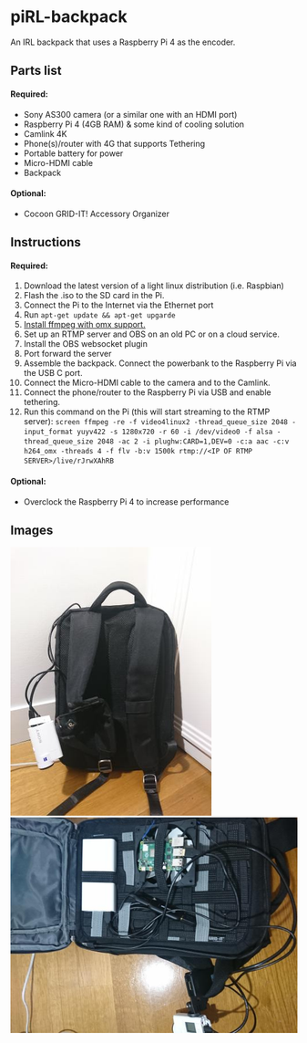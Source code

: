 # piRL-backpack
An IRL backpack that uses a Raspberry Pi 4 as the encoder.


## Parts list
#### Required:
* Sony AS300 camera (or a similar one with an HDMI port)
* Raspberry Pi 4 (4GB RAM) & some kind of cooling solution
* Camlink 4K
* Phone(s)/router with 4G that supports Tethering
* Portable battery for power
* Micro-HDMI cable
* Backpack 
#### Optional:
* Cocoon GRID-IT! Accessory Organizer

## Instructions
#### Required:
1. Download the latest version of a light linux distribution (i.e. Raspbian)
2. Flash the .iso to the SD card in the Pi. 
3. Connect the Pi to the Internet via the Ethernet port
4. Run `apt-get update && apt-get upgarde`
5. [Install ffmpeg with omx support.](https://github.com/legotheboss/YouTube-files/wiki/(RPi)-Compile-FFmpeg-with-the-OpenMAX-H.264-GPU-acceleration)
6. Set up an RTMP server and OBS on an old PC or on a cloud service. 
7. Install the OBS websocket plugin
8. Port forward the server
9. Assemble the backpack. Connect the powerbank to the Raspberry Pi via the USB C port.
10. Connect the Micro-HDMI cable to the camera and to the Camlink. 
11. Connect the phone/router to the Raspberry Pi via USB and enable tethering.
12. Run this command on the Pi (this will start streaming to the RTMP server): `screen ffmpeg -re -f video4linux2 -thread_queue_size 2048 -input_format yuyv422 -s 1280x720 -r 60 -i /dev/video0 -f alsa -thread_queue_size 2048 -ac 2 -i plughw:CARD=1,DEV=0 -c:a aac -c:v h264_omx -threads 4 -f flv -b:v 1500k rtmp://<IP OF RTMP SERVER>/live/rJrwXAhRB`
#### Optional:
* Overclock the Raspberry Pi 4 to increase performance 

## Images
![alt text](https://raw.githubusercontent.com/kinnounko/piRL-backpack/master/DSC_0067.JPG "image 1")
![alt text](https://raw.githubusercontent.com/kinnounko/piRL-backpack/master/DSC_0068.JPG "image 2")

